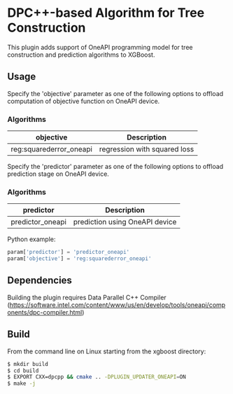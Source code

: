 # DPC++-based Algorithm for Tree Construction
This plugin adds support of OneAPI programming model for tree construction and prediction algorithms to XGBoost.

## Usage
Specify the 'objective' parameter as one of the following options to offload computation of objective function on OneAPI device. 

### Algorithms
| objective | Description |
| --- | --- |
reg:squarederror_oneapi | regression with squared loss  |

Specify the 'predictor' parameter as one of the following options to offload prediction stage on OneAPI device. 

### Algorithms
| predictor | Description |
| --- | --- |
predictor_oneapi | prediction using OneAPI device  |

Python example:
```python
param['predictor'] = 'predictor_oneapi'
param['objective'] = 'reg:squarederror_oneapi'
```

## Dependencies
Building the plugin requires Data Parallel C++ Compiler (https://software.intel.com/content/www/us/en/develop/tools/oneapi/components/dpc-compiler.html)

## Build
From the command line on Linux starting from the xgboost directory:

```bash
$ mkdir build
$ cd build
$ EXPORT CXX=dpcpp && cmake .. -DPLUGIN_UPDATER_ONEAPI=ON
$ make -j
```
